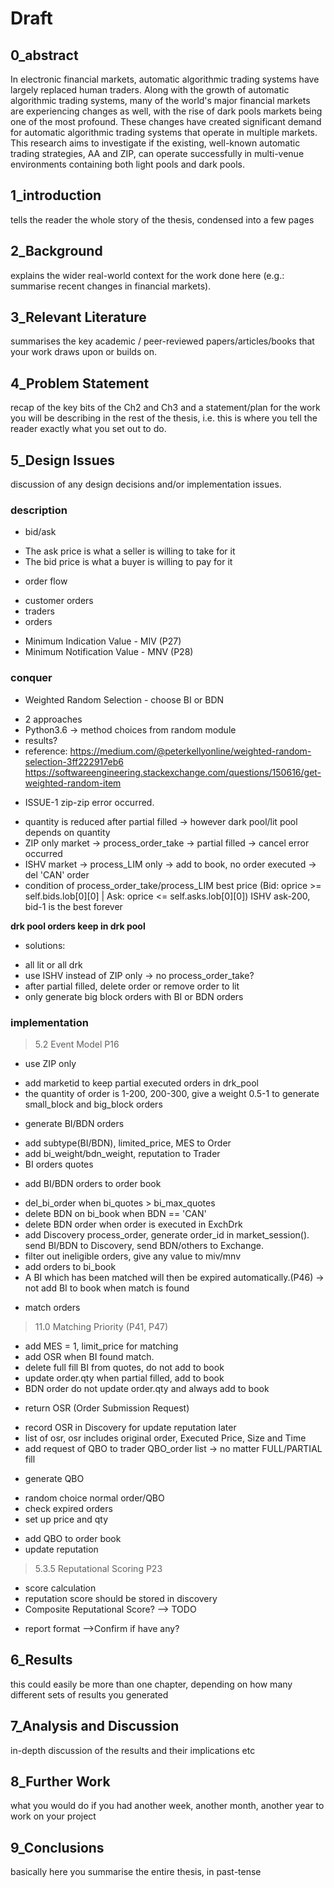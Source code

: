 # Draft

## 0_abstract

In electronic financial markets, automatic algorithmic trading systems have largely replaced human traders. Along with the growth of automatic algorithmic trading systems, many of the world's major financial markets are experiencing changes as well, with the rise of dark pools markets being one of the most profound. These changes have created significant demand for automatic algorithmic trading systems that operate in multiple markets. This research aims to investigate if the existing, well-known automatic trading strategies, AA and ZIP, can operate successfully in multi-venue environments containing both light pools and dark pools.

## 1_introduction

tells the reader the whole story of the thesis, condensed into a few pages

## 2_Background

explains the wider real-world context for the work done here (e.g.: summarise recent changes in financial markets).

## 3_Relevant Literature

summarises the key academic / peer-reviewed papers/articles/books that your work draws upon or builds on.

## 4_Problem Statement

recap of the key bits of the Ch2 and Ch3 and a statement/plan for the work you will be describing in the rest of the thesis, i.e. this is where you tell the reader exactly what you set out to do.

## 5_Design Issues

discussion of any design decisions and/or implementation issues.

### description

* bid/ask
- The ask price is what a seller is willing to take for it
- The bid price is what a buyer is willing to pay for it

* order flow
- customer orders
- traders
- orders

* Minimum Indication Value - MIV (P27)
* Minimum Notification Value - MNV (P28)

### conquer

* Weighted Random Selection - choose BI or BDN
- 2 approaches
- Python3.6 -> method choices from random module
- results?
- reference:
https://medium.com/@peterkellyonline/weighted-random-selection-3ff222917eb6
https://softwareengineering.stackexchange.com/questions/150616/get-weighted-random-item

* ISSUE-1 zip-zip error occurred.
- quantity is reduced after partial filled -> however dark pool/lit pool depends on quantity
- ZIP only market -> process_order_take -> partial filled -> cancel error occurred
- ISHV market -> process_LIM only -> add to book, no order executed -> del 'CAN' order
- condition of process_order_take/process_LIM
best price (Bid: oprice >= self.bids.lob[0][0] | Ask: oprice <= self.asks.lob[0][0])
ISHV ask-200, bid-1 is the best forever

**drk pool orders keep in drk pool**

* solutions:
- all lit or all drk
- use ISHV instead of ZIP only -> no process_order_take?
- after partial filled, delete order or remove order to lit
- only generate big block orders with BI or BDN orders

### implementation
> 5.2 Event Model P16

* use ZIP only
- add marketid to keep partial executed orders in drk_pool
- the quantity of order is 1-200, 200-300, give a weight 0.5-1 to generate small_block and big_block orders

* generate BI/BDN orders
- add subtype(BI/BDN), limited_price, MES to Order
- add bi_weight/bdn_weight, reputation to Trader
- BI orders quotes

* add BI/BDN orders to order book
- del_bi_order when bi_quotes > bi_max_quotes
- delete BDN on bi_book when BDN == 'CAN'
- delete BDN order when order is executed in ExchDrk
- add Discovery process_order, generate order_id in market_session(). send BI/BDN to Discovery, send BDN/others to Exchange.
- filter out ineligible orders, give any value to miv/mnv
- add orders to bi_book
- A BI which has been matched will then be expired automatically.(P46) -> not add BI to book when match is found

* match orders
> 11.0 Matching Priority (P41, P47)
- add MES = 1, limit_price for matching
- add OSR when BI found match.
- delete full fill BI from quotes, do not add to book
- update order.qty when partial filled, add to book
- BDN order do not update order.qty and always add to book

* return OSR (Order Submission Request)
- record OSR in Discovery for update reputation later
- list of osr, osr includes original order, Executed Price, Size and Time
- add request of QBO to trader QBO_order list -> no matter FULL/PARTIAL fill

* generate QBO
- random choice normal order/QBO
- check expired orders
- set up price and qty

* add QBO to order book
* update reputation
> 5.3.5 Reputational Scoring P23
- score calculation
- reputation score should be stored in discovery
- Composite Reputational Score? --> TODO

* report format -->Confirm if have any?

## 6_Results

this could easily be more than one chapter, depending on how many different sets of results you generated

## 7_Analysis and Discussion

in-depth discussion of the results and their implications etc

## 8_Further Work

what you would do if you had another week, another month, another year to work on your project

## 9_Conclusions

basically here you summarise the entire thesis, in past-tense

